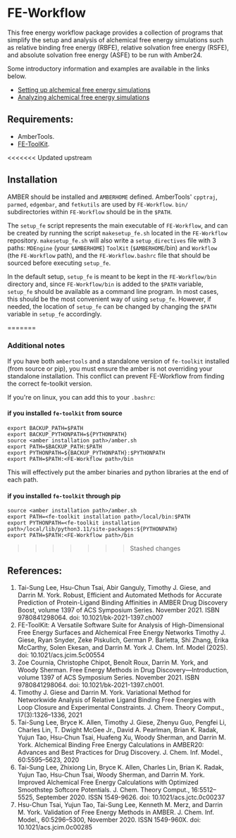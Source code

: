 # FE-Workflow

This free energy workflow package provides a collection of programs that simplify the setup and analysis of alchemical free energy simulations such as relative binding free energy (RBFE), relative solvation free energy (RSFE), and absolute solvation free energy (ASFE) to be run with Amber24.

Some introductory information and examples are available in the links below.

 - [Setting up alchemical free energy simulations](https://ambertutorials-rutgerslbsr-c744272d5a9c1169e0dc9e19b8d800019105.gitlab.io/workshop/05_afeSims/03_asfe.html)
 - [Analyzing alchemical free energy simulations](https://ambertutorials-rutgerslbsr-c744272d5a9c1169e0dc9e19b8d800019105.gitlab.io/workshop/05_afeSims/04_rbfe.html)


## Requirements:

 - AmberTools.
 - [FE-ToolKit](https://gitlab.com/RutgersLBSR/fe-toolkit).

<<<<<<< Updated upstream
## Installation

AMBER should be installed and `AMBERHOME` defined. AmberTools' `cpptraj`, `parmed`, `edgembar`, and `fetkutils` are used by `FE-Workflow`.
`bin/` subdirectories within `FE-Workflow` should be in the `$PATH`.

The `setup_fe` script represents the main executable of `FE-Workflow`, and can be created by running the script `makesetup_fe.sh` located in the `FE-Workflow` repository.
`makesetup_fe.sh` will also write a `setup_directives` file with 3 paths: `MDEngine` (your `$AMBERHOME`) `ToolKit` (`$AMBERHOME`/bin) and `Workflow` (the `FE-Workflow` path), and the `FE-Workflow.bashrc` file that should be sourced before executing `setup_fe`.


In the default setup, `setup_fe` is meant to be kept in the `FE-Workflow/bin` directory and, since `FE-Workflow/bin` is added to the `$PATH` variable, `setup_fe` should be available as a command line program.
In most cases, this should be the most convenient way of using `setup_fe`. However, if needed, the location of `setup_fe` can be changed by changing the `$PATH` variable in `setup_fe` accordingly.

=======
### Additional notes

If you have both `ambertools` and a standalone version of `fe-toolkit` installed (from source or pip), you must ensure the amber is not overriding your standalone installation. This conflict can prevent FE-Workflow from finding the correct fe-toolkit version.

If you're on linux, you can add this to your `.bashrc`:

#### if you installed `fe-toolkit` from source

```
export BACKUP_PATH=$PATH
export BACKUP_PYTHONPATH=${PYTHONPATH}
source <amber installation path>/amber.sh
export PATH=$BACKUP_PATH:$PATH
export PYTHONPATH=${BACKUP_PYTHONPATH}:$PYTHONPATH
export PATH=$PATH:<FE-Workflow path>/bin
```

This will effectively put the amber binaries and python libraries at the end of each path.

#### if you installed `fe-toolkit` through pip

```
source <amber installation path>/amber.sh
export PATH=<fe-toolkit installation path>/local/bin:$PATH
export PYTHONPATH=<fe-toolkit installation path>/local/lib/python3.11/site-packages:${PYTHONPATH}
export PATH=$PATH:<FE-Workflow path>/bin
```
>>>>>>> Stashed changes


## References:

1. Tai-Sung Lee, Hsu-Chun Tsai, Abir Ganguly, Timothy J. Giese, and Darrin M. York. Robust, Efficient
and Automated Methods for Accurate Prediction of Protein-Ligand Binding Affinities in AMBER Drug
Discovery Boost, volume 1397 of ACS Symposium Series. November 2021. ISBN 9780841298064. doi:
10.1021/bk-2021-1397.ch007
2. FE-ToolKit: A Versatile Software Suite for Analysis of High-Dimensional Free Energy Surfaces and Alchemical Free Energy Networks Timothy J. Giese, Ryan Snyder, Zeke Piskulich, German P. Barletta, Shi Zhang, Erika McCarthy, Solen Ekesan, and Darrin M. York J. Chem. Inf. Model (2025). doi: 10.1021/acs.jcim.5c00554
3. Zoe Cournia, Christophe Chipot, Benoît Roux, Darrin M. York, and Woody Sherman. Free Energy
Methods in Drug Discovery—Introduction, volume 1397 of ACS Symposium Series. November 2021.
ISBN 9780841298064. doi: 10.1021/bk-2021-1397.ch001.
4. Timothy J. Giese and Darrin M. York. Variational Method for Networkwide Analysis of Relative
Ligand Binding Free Energies with Loop Closure and Experimental Constraints. J. Chem. Theory
Comput., 17(3):1326–1336, 2021
5. Tai-Sung Lee, Bryce K. Allen, Timothy J. Giese, Zhenyu Guo, Pengfei Li, Charles Lin, T. Dwight McGee
Jr., David A. Pearlman, Brian K. Radak, Yujun Tao, Hsu-Chun Tsai, Huafeng Xu, Woody Sherman,
and Darrin M. York. Alchemical Binding Free Energy Calculations in AMBER20: Advances and Best
Practices for Drug Discovery. J. Chem. Inf. Model., 60:5595–5623, 2020
6. Tai-Sung Lee, Zhixiong Lin, Bryce K. Allen, Charles Lin, Brian K. Radak, Yujun Tao, Hsu-Chun
Tsai, Woody Sherman, and Darrin M. York. Improved Alchemical Free Energy Calculations with
Optimized Smoothstep Softcore Potentials. J. Chem. Theory Comput., 16:5512–5525, September 2020. ISSN 1549-9626. doi: 10.1021/acs.jctc.0c00237
7. Hsu-Chun Tsai, Yujun Tao, Tai-Sung Lee, Kenneth M. Merz, and Darrin M. York. Validation of Free
Energy Methods in AMBER. J. Chem. Inf. Model., 60:5296–5300, November 2020. ISSN 1549-960X.
doi: 10.1021/acs.jcim.0c00285
